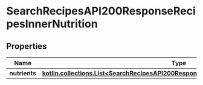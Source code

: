 
# SearchRecipesAPI200ResponseRecipesInnerNutrition

## Properties
| Name | Type | Description | Notes |
| ------------ | ------------- | ------------- | ------------- |
| **nutrients** | [**kotlin.collections.List&lt;SearchRecipesAPI200ResponseRecipesInnerNutritionNutrientsInner&gt;**](SearchRecipesAPI200ResponseRecipesInnerNutritionNutrientsInner.md) |  |  [optional] |



